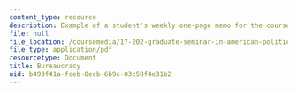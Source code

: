 ```yaml
---
content_type: resource
description: Example of a student's weekly one-page memo for the course.
file: null
file_location: /coursemedia/17-202-graduate-seminar-in-american-politics-ii-spring-2010/b493f41afceb8ecb6b9c03c58f4e31b2_MIT17_202S10_Bureaucracy.pdf
file_type: application/pdf
resourcetype: Document
title: Bureaucracy
uid: b493f41a-fceb-8ecb-6b9c-03c58f4e31b2
---
```

